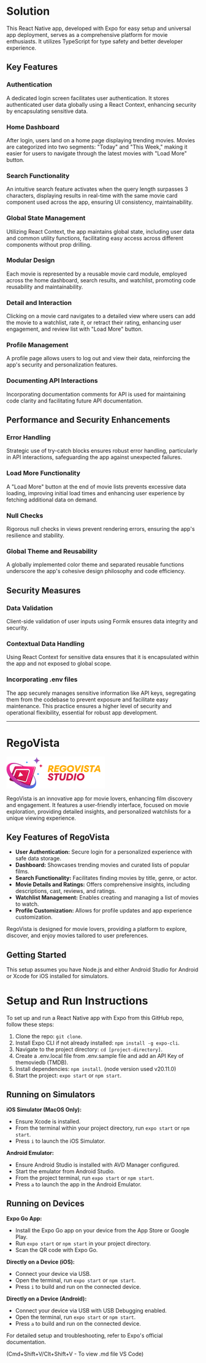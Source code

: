 # Solution

This React Native app, developed with Expo for easy setup and universal app deployment, serves as a comprehensive platform for movie enthusiasts. It utilizes TypeScript for type safety and better developer experience.

## Key Features

### Authentication

A dedicated login screen facilitates user authentication. It stores authenticated user data globally using a React Context, enhancing security by encapsulating sensitive data.

### Home Dashboard

After login, users land on a home page displaying trending movies. Movies are categorized into two segments: "Today" and "This Week," making it easier for users to navigate through the latest movies with "Load More" button.

### Search Functionality

An intuitive search feature activates when the query length surpasses 3 characters, displaying results in real-time with the same movie card component used across the app, ensuring UI consistency, maintainability.

### Global State Management

Utilizing React Context, the app maintains global state, including user data and common utility functions, facilitating easy access across different components without prop drilling.

### Modular Design

Each movie is represented by a reusable movie card module, employed across the home dashboard, search results, and watchlist, promoting code reusability and maintainability.

### Detail and Interaction

Clicking on a movie card navigates to a detailed view where users can add the movie to a watchlist, rate it, or retract their rating, enhancing user engagement, and review list with "Load More" button.

### Profile Management

A profile page allows users to log out and view their data, reinforcing the app's security and personalization features.

### Documenting API Interactions

Incorporating documentation comments for API is used for maintaining code clarity and facilitating future API documentation.

## Performance and Security Enhancements

### Error Handling

Strategic use of try-catch blocks ensures robust error handling, particularly in API interactions, safeguarding the app against unexpected failures.

### Load More Functionality

A "Load More" button at the end of movie lists prevents excessive data loading, improving initial load times and enhancing user experience by fetching additional data on demand.

### Null Checks

Rigorous null checks in views prevent rendering errors, ensuring the app's resilience and stability.

### Global Theme and Reusability

A globally implemented color theme and separated reusable functions underscore the app's cohesive design philosophy and code efficiency.

## Security Measures

### Data Validation

Client-side validation of user inputs using Formik ensures data integrity and security.

### Contextual Data Handling

Using React Context for sensitive data ensures that it is encapsulated within the app and not exposed to global scope.

### Incorporating .env files

The app securely manages sensitive information like API keys, segregating them from the codebase to prevent exposure and facilitate easy maintenance. This practice ensures a higher level of security and operational flexibility, essential for robust app development.

---

# RegoVista

![](./assets/logo.png 'Company Logo')

RegoVista is an innovative app for movie lovers, enhancing film discovery and engagement. It features a user-friendly interface, focused on movie exploration, providing detailed insights, and personalized watchlists for a unique viewing experience.

## Key Features of RegoVista

- **User Authentication:** Secure login for a personalized experience with safe data storage.
- **Dashboard:** Showcases trending movies and curated lists of popular films.
- **Search Functionality:** Facilitates finding movies by title, genre, or actor.
- **Movie Details and Ratings:** Offers comprehensive insights, including descriptions, cast, reviews, and ratings.
- **Watchlist Management:** Enables creating and managing a list of movies to watch.
- **Profile Customization:** Allows for profile updates and app experience customization.

RegoVista is designed for movie lovers, providing a platform to explore, discover, and enjoy movies tailored to user preferences.

## Getting Started

This setup assumes you have Node.js and either Android Studio for Android or Xcode for iOS installed for simulators.

# Setup and Run Instructions

To set up and run a React Native app with Expo from this GitHub repo, follow these steps:

1. Clone the repo: `git clone`.
2. Install Expo CLI if not already installed: `npm install -g expo-cli`.
3. Navigate to the project directory: `cd [project-directory]`.
4. Create a .env.local file from .env.sample file and add an API Key of themoviedb (TMDB).
5. Install dependencies: `npm install`. (node version used v20.11.0)
6. Start the project: `expo start` or `npm start`.

## Running on Simulators

**iOS Simulator (MacOS Only):**

- Ensure Xcode is installed.
- From the terminal within your project directory, run `expo start` or `npm start`.
- Press `i` to launch the iOS Simulator.

**Android Emulator:**

- Ensure Android Studio is installed with AVD Manager configured.
- Start the emulator from Android Studio.
- From the project terminal, run `expo start` or `npm start`.
- Press `a` to launch the app in the Android Emulator.

## Running on Devices

**Expo Go App:**

- Install the Expo Go app on your device from the App Store or Google Play.
- Run `expo start` or `npm start` in your project directory.
- Scan the QR code with Expo Go.

**Directly on a Device (iOS):**

- Connect your device via USB.
- Open the terminal, run `expo start` or `npm start`.
- Press `i` to build and run on the connected device.

**Directly on a Device (Android):**

- Connect your device via USB with USB Debugging enabled.
- Open the terminal, run `expo start` or `npm start`.
- Press `a` to build and run on the connected device.

For detailed setup and troubleshooting, refer to Expo's official documentation.

(Cmd+Shift+V/Clt+Shift+V - To view .md file VS Code)
